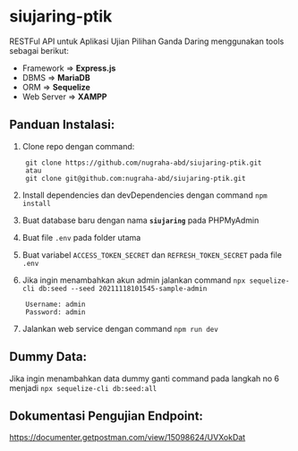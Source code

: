 # siujaring-ptik

RESTFul API untuk Aplikasi Ujian Pilihan Ganda Daring menggunakan tools sebagai berikut:

- Framework => **Express.js**
- DBMS => **MariaDB**
- ORM => **Sequelize**
- Web Server => **XAMPP**

## Panduan Instalasi:

1. Clone repo dengan command:

```
    git clone https://github.com/nugraha-abd/siujaring-ptik.git
    atau
    git clone git@github.com:nugraha-abd/siujaring-ptik.git
```

2. Install dependencies dan devDependencies dengan command `npm install`

3. Buat database baru dengan nama **`siujaring`** pada PHPMyAdmin

4. Buat file `.env` pada folder utama

5. Buat variabel `ACCESS_TOKEN_SECRET` dan `REFRESH_TOKEN_SECRET` pada file `.env`

6. Jika ingin menambahkan akun admin jalankan command `npx sequelize-cli db:seed --seed 20211118101545-sample-admin`

```
    Username: admin
    Password: admin
```

7. Jalankan web service dengan command `npm run dev`

## Dummy Data:

Jika ingin menambahkan data dummy ganti command pada langkah no 6 menjadi `npx sequelize-cli db:seed:all`

## Dokumentasi Pengujian Endpoint:

https://documenter.getpostman.com/view/15098624/UVXokDat
